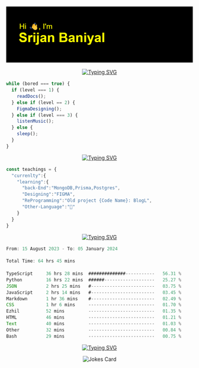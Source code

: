 ![Header](./header.png)


<p align="center">
<a href="https://git.io/typing-svg"><img src="https://readme-typing-svg.demolab.com?font=Moirai+One&size=50&pause=1000&center=true&vCenter=true&width=1500&height=300&lines=Welcome+to+My+GitHub+Profile;I+'+m+a+Full-Stack-Developer+from+India;Loves+To+play+%3CbasketBall+%2F%3E+and+%3CListenSongs+%2F%3E" alt="Typing SVG" /></a>
</p>

```javascript
while (bored === true) {
  if (level === 1) {
    readDocs();
  } else if (level == 2) {
    FigmaDesigning();
  } else if (level === 3) {
    listenMusic();
  } else {
    sleep();
  }
}
```
<p align="center">
<a href="https://git.io/typing-svg"><img src="https://readme-typing-svg.demolab.com?font=Press+Start+2P&size=40&duration=6000&pause=10000&color=FF0000&center=true&vCenter=true&width=450&height=60&lines=Currently" alt="Typing SVG" /></a>
</p>

```typeScript
const teachings = {
  "currenlty":{
    "learning":{
      "back-End":"MongoDB,Prisma,Postgres",
      "Designing":"FIGMA",
      "ReProgramming":"Old project {Code Name}: BlogL",
      "Other-Language":"🐍"
    }
  }
}
```


<p align="center">
  <a href="https://git.io/typing-svg"><img src="https://readme-typing-svg.demolab.com?font=Tilt+Prism&size=30&pause=1000&color=0FF75B&center=true&vCenter=true&width=800&height=80&lines=Time+spent+on+various+Programming+languages" alt="Typing SVG" /></a>
</p>

<!--START_SECTION:waka-->

```TypeScript
From: 15 August 2023 - To: 05 January 2024

Total Time: 64 hrs 45 mins

TypeScript     36 hrs 28 mins  ##############-----------   56.31 %
Python         16 hrs 22 mins  ######-------------------   25.27 %
JSON           2 hrs 25 mins   #------------------------   03.75 %
JavaScript     2 hrs 14 mins   #------------------------   03.45 %
Markdown       1 hr 36 mins    #------------------------   02.49 %
CSS            1 hr 6 mins     -------------------------   01.70 %
Ezhil          52 mins         -------------------------   01.35 %
HTML           46 mins         -------------------------   01.21 %
Text           40 mins         -------------------------   01.03 %
Other          32 mins         -------------------------   00.84 %
Bash           29 mins         -------------------------   00.75 %
```

<!--END_SECTION:waka-->

<p align="center">
<a href="https://git.io/typing-svg"><img src="https://readme-typing-svg.demolab.com?font=Dancing+Script&size=40&pause=1000&color=EEF768&center=true&width=450&height=60&lines=Jokes+Of+The+Day" alt="Typing SVG" /></a>
</p>
<p align="center">
<img src="https://readme-jokes.vercel.app/api" alt="Jokes Card" />
</p>



